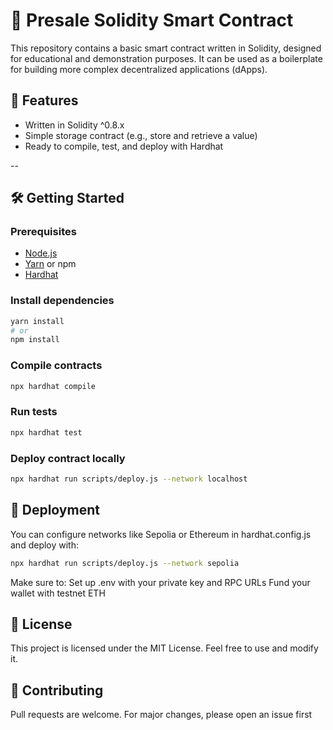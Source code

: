# 🧾 Presale Solidity Smart Contract

This repository contains a basic smart contract written in Solidity, designed for educational and demonstration purposes. It can be used as a boilerplate for building more complex decentralized applications (dApps).

## 📌 Features

- Written in Solidity ^0.8.x
- Simple storage contract (e.g., store and retrieve a value)
- Ready to compile, test, and deploy with Hardhat

--

## 🛠️ Getting Started

### Prerequisites

- [Node.js](https://nodejs.org/)
- [Yarn](https://yarnpkg.com/) or npm
- [Hardhat](https://hardhat.org/)

### Install dependencies

```bash
yarn install
# or
npm install
```

### Compile contracts

```bash
npx hardhat compile
```

### Run tests
```bash
npx hardhat test
```

### Deploy contract locally
```bash
npx hardhat run scripts/deploy.js --network localhost
```

## 🚀 Deployment
You can configure networks like Sepolia or Ethereum in hardhat.config.js and deploy with:
```bash
npx hardhat run scripts/deploy.js --network sepolia
```
Make sure to:
Set up .env with your private key and RPC URLs
Fund your wallet with testnet ETH

## 📄 License
This project is licensed under the MIT License. Feel free to use and modify it.

## 🤝 Contributing
Pull requests are welcome. For major changes, please open an issue first
